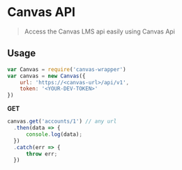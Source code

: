 # Canvas API
> Access the Canvas LMS api easily using Canvas Api

## Usage
```js
var Canvas = require('canvas-wrapper')
var canvas = new Canvas({
    url: 'https://<canvas-url>/api/v1',
    token: '<YOUR-DEV-TOKEN>'
})
```

**GET**
```js
canvas.get('accounts/1') // any url
  .then(data => {
      console.log(data);
  })
  .catch(err => {
      throw err;
  })
```
